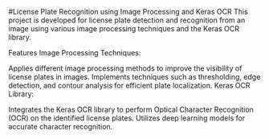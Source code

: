 #License Plate Recognition using Image Processing and Keras OCR
This project is developed for license plate detection and recognition from an image using various image processing techniques and the Keras OCR library.

Features
Image Processing Techniques:

Applies different image processing methods to improve the visibility of license plates in images.
Implements techniques such as thresholding, edge detection, and contour analysis for efficient plate localization.
Keras OCR Library:

Integrates the Keras OCR library to perform Optical Character Recognition (OCR) on the identified license plates.
Utilizes deep learning models for accurate character recognition.
